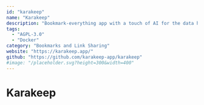 ```yaml
---
id: "karakeep"
name: "Karakeep"
description: "Bookmark-everything app with a touch of AI for the data hoarders out there."
tags:
  - "AGPL-3.0"
  - "Docker"
category: "Bookmarks and Link Sharing"
website: "https://karakeep.app/"
github: "https://github.com/karakeep-app/karakeep"
#image: "/placeholder.svg?height=300&width=400"
---
```


# Karakeep
